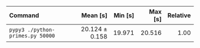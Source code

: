 | Command | Mean [s] | Min [s] | Max [s] | Relative |
|:---|---:|---:|---:|---:|
| `pypy3 ./python-primes.py 50000` | 20.124 ± 0.158 | 19.971 | 20.516 | 1.00 |
